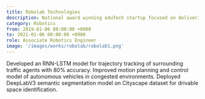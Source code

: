 ```yaml
---
title: Robolab Technologies
description: National award winning eduTech startup focused on delivering cutting edge knowledge about Robotics, Artificial Intelligence, and IoT
category: Robotics
from: 2019-01-06 00:00:00 +0000
to: 2021-01-06 00:00:00 +0000
role: Associate Robotics Engineer
image: '/images/works/robolab/robolab1.png'
---
```


Developed an RNN-LSTM model for trajectory tracking of surrounding traffic agents with 80% accuracy.
Improved motion planning and control model of autonomous vehicles in congested environments.
Deployed DeepLabV3 semantic segmentation model on Cityscape dataset for drivable space identification.
